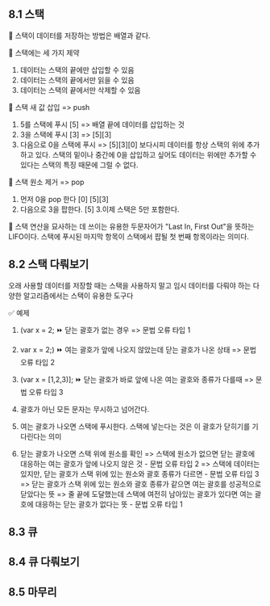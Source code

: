 ## 8.1 스택
🐠 스택이 데이터를 저장하는 방법은 배열과 같다.

📌 스택에는 세 가지 제약
 1. 데이터는 스택의 끝에만 삽입할 수 있음
 2. 데이터는 스택의 끝에서만 읽을 수 있음 
 3. 데이터는 스택의 끝에서만 삭제할 수 있음 

🐠 스택 새 값 삽입 => push
1. 5를 스택에 푸시 [5]
=> 배열 끝에 데이터를 삽입하는 것 
2. 3을 스택에 푸시 [3]
=> [5][3]
3. 다음으로 0을 스택에 푸시 
=> [5][3][0]
보다시피 데이터를 항상 스택의 위에 추가하고 있다. 
스택의 밑이나 중간에 0을 삽입하고 싶어도 데이터는 위에만 
추가할 수 있다는 스택의 특징 때문에 그럴 수 없다. 

🐠 스택 원소 제거 => pop 
1. 먼저 0을 pop 한다 [0]
[5][3]
2. 다음으로 3을 팝한다. 
[5]
3.이제 스택은 5만 포함한다. 

🧊 스택 연산을 묘사하는 데 쓰이는 유용한 두문자어가 
    "Last In, First Out"을 뜻하는 LIFO이다. 
    스택에 푸시된 마지막 항목이 스택에서 팝될 첫 번째 항목이라는 의미다. 


## 8.2 스택 다뤄보기
오래 사용할 데이터를 저장할 때는 스택을 사용하지 말고 
임시 데이터를 다뤄야 하는 다양한 알고리즘에서는 스택이 유용한 도구다 

✅ 예제 
1. (var x = 2;
⏩ 닫는 괄호가 없는 경우 => 문법 오류 타입 1 

2.  var x = 2;)
⏩ 여는 괄호가 앞에 나오지 않았는데 닫는 괄호가 나온 상태 => 문법 오류 타입 2 

3. (var x = [1,2,3)];
⏩ 닫는 괄호가 바로 앞에 나온 여는 괄호와 종류가 다를때 => 문법 오류 타입 3 

1. 괄호가 아닌 모든 문자는 무시하고 넘어간다. 
2. 여는 괄호가 나오면 스택에 푸시한다. 스택에 넣는다는 것은 이 괄호가
    닫히기를 기다린다는 의미
3. 닫는 괄호가 나오면 스택 위에 원소를 확인 
    => 스택에 원소가 없으면 닫는 괄호에 대응하는 여는 괄호가 앞에 나오지 않은 것 - 문법 오류 타입 2 
    => 스택에 데이터는 있지만, 닫는 괄호가 스택 위에 있는 원소와 괄호 종류가 다르면 - 문법 오류 타입 3 
    => 닫는 괄호가 스택 위에 있는 원소와 괄호 종류가 같으면 여는 괄호를 성공적으로 닫았다는 뜻 
    => 줄 끝에 도달했는데 스택에 여전히 남아있는 괄호가 있다면 여는 괄호에 대응하는 닫는 괄호가 없다는 뜻 - 문법 오류 타입 1 

    

## 8.3 큐



## 8.4 큐 다뤄보기



## 8.5 마무리


